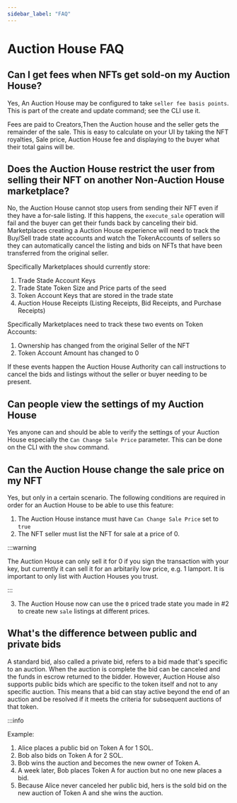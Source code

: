 ```yaml
---
sidebar_label: "FAQ"
---
```


# Auction House FAQ


## Can I get fees when NFTs get sold-on my Auction House?
Yes, An Auction House may be configured to take `seller fee basis points`. This is part of the create and update command; see the CLI use it.

Fees are paid to Creators,Then the Auction house and the seller gets the remainder of the sale. This is easy to calculate on your UI by taking the NFT royalties, Sale price, Auction House fee and displaying to the buyer what their total gains will be.

## Does the Auction House restrict the user from selling their NFT on another Non-Auction House marketplace?
No, the Auction House cannot stop users from sending their NFT even if they have a for-sale listing. If this happens, the `execute_sale` operation will fail and the buyer can get their funds back by canceling their bid.
Marketplaces creating a Auction House experience will need to track the Buy/Sell trade state accounts and watch the TokenAccounts of sellers so they can automatically cancel the listing and bids on NFTs that have been transferred from the original seller.

Specifically Marketplaces should currently store:

1. Trade Stade Account Keys
2. Trade State Token Size and Price parts of the seed
3. Token Account Keys that are stored in the trade state
4. Auction House Receipts (Listing Receipts, Bid Receipts, and Purchase Receipts)

Specifically Marketplaces need to track these two events on Token Accounts:

1. Ownership has changed from the original Seller of the NFT
2. Token Account Amount has changed to 0

If these events happen the Auction House Authority can call instructions to cancel the bids and listings without the seller or buyer needing to be present.

## Can people view the settings of my Auction House
Yes anyone can and should be able to verify the settings of your Auction House especially the `Can Change Sale Price` parameter.
This can be done on the CLI with the `show` command.


## Can the Auction House change the sale price on my NFT
Yes, but only in a certain scenario. The following conditions are required in order for an Auction House to be able to use this feature:

1. The Auction House instance must have `Can Change Sale Price` set to `true`
2. The NFT seller must list the NFT for sale at a price of 0. 

:::warning

The Auction House can only sell it for 0 if you sign the transaction with your key, but currently it can sell it for an arbitarily low price, e.g. 1 lamport. It is important to only list with Auction Houses you trust.

:::

3. The Auction House now can use the `0` priced trade state you made in #2 to create new `sale` listings at different prices. 


## What's the difference between public and private bids
A standard bid, also called a private bid, refers to a bid made that's specific to an auction. When the auction is complete the bid can be canceled and the funds in escrow returned to the bidder. However, Auction House also supports public bids which are specific to the token itself and not to any specific auction. This means that a bid can stay active beyond the end of an auction and be resolved if it meets the criteria for subsequent auctions of that token.

:::info

Example:
1. Alice places a public bid on Token A for 1 SOL.
2. Bob also bids on Token A for 2 SOL.
3. Bob wins the auction and becomes the new owner of Token A.
4. A week later, Bob places Token A for auction but no one new places a bid.
5. Because Alice never canceled her public bid, hers is the sold bid on the new auction of Token A and she wins the auction.
